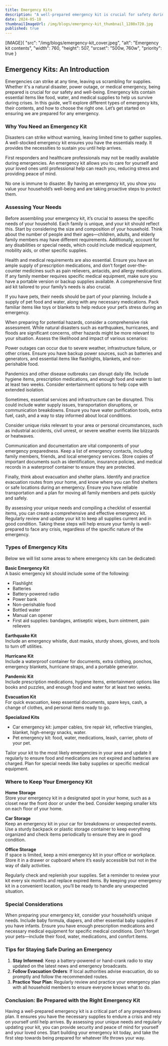 ```yaml
---
title: Emergency Kits
description: "A well-prepared emergency kit is crucial for safety during disasters. Learn to assess your needs, types of kits, and where to store them."
date: 2024-05-18
thumbnailImageUrl: /img/blogs/emergency-kit_thumbnail_1280x720.jpg
published: true
---
```


[IMAGE]{ "src": "/img/blogs/emergency-kit_cover.jpeg", "alt": "Emergency kit contents", "width": 760, "height": 507, "srcset": "500w, 760w", "priority": true }

## Emergency Kits: An Introduction

Emergencies can strike at any time, leaving us scrambling for supplies. Whether it's a natural disaster, power outage, or medical emergency, being prepared is crucial for our safety and well-being. Emergency kits contain essential items like food, water, and medical supplies to help us survive during crises. In this guide, we’ll explore different types of emergency kits, their contents, and how to choose the right one. Let’s get started on ensuring we are prepared for any emergency.

### Why You Need an Emergency Kit

Disasters can strike without warning, leaving limited time to gather supplies. A well-stocked emergency kit ensures you have the essentials ready. It provides the necessities to sustain you until help arrives.

First responders and healthcare professionals may not be readily available during emergencies. An emergency kit allows you to care for yourself and your loved ones until professional help can reach you, reducing stress and providing peace of mind.

No one is immune to disaster. By having an emergency kit, you show you value your household’s well-being and are taking proactive steps to protect them.

### Assessing Your Needs

Before assembling your emergency kit, it’s crucial to assess the specific needs of your household. Each family is unique, and your kit should reflect this. Start by considering the size and composition of your household. Think about the number of people and their ages—children, adults, and elderly family members may have different requirements. Additionally, account for any disabilities or special needs, which could include medical equipment, mobility aids, or other specific supplies.

Health and medical requirements are also essential. Ensure you have an ample supply of prescription medications, and don’t forget over-the-counter medicines such as pain relievers, antacids, and allergy medications. If any family member requires specific medical equipment, make sure you have a portable version or backup supplies available. A comprehensive first aid kit tailored to your family’s needs is also crucial.

If you have pets, their needs should be part of your planning. Include a supply of pet food and water, along with any necessary medications. Pack familiar items like toys or blankets to help reduce your pet’s stress during an emergency.

When preparing for potential hazards, consider a comprehensive risk assessment. While natural disasters such as earthquakes, hurricanes, and floods are significant concerns, other hazards might be more relevant to your situation. Assess the likelihood and impact of various scenarios:

Power outages can occur due to severe weather, infrastructure failure, or other crises. Ensure you have backup power sources, such as batteries and generators, and essential items like flashlights, blankets, and non-perishable food.

Pandemics and other disease outbreaks can disrupt daily life. Include hygiene items, prescription medications, and enough food and water to last at least two weeks. Consider entertainment options to help cope with extended isolation.

Sometimes, essential services and infrastructure can be disrupted. This could include water supply issues, transportation disruptions, or communication breakdowns. Ensure you have water purification tools, extra fuel, cash, and a way to stay informed about local conditions.

Consider unique risks relevant to your area or personal circumstances, such as industrial accidents, civil unrest, or severe weather events like blizzards or heatwaves.

Communication and documentation are vital components of your emergency preparedness. Keep a list of emergency contacts, including family members, friends, and local emergency services. Store copies of important documents such as identification, insurance policies, and medical records in a waterproof container to ensure they are protected.

Finally, think about evacuation and shelter plans. Identify and practice evacuation routes from your home, and know where you can find shelters or safe locations during an emergency. Ensure you have reliable transportation and a plan for moving all family members and pets quickly and safely.

By assessing your unique needs and compiling a checklist of essential items, you can create a comprehensive and effective emergency kit. Regularly review and update your kit to keep all supplies current and in good condition. Taking these steps will help ensure your family is well-prepared to face any crisis, regardless of the specific nature of the emergency.

### Types of Emergency Kits

Below we will list some areas to where emergency kits can be dedicated:

**Basic Emergency Kit**  
A basic emergency kit should include some of the following:
- Flashlight
- Batteries
- Battery-powered radio
- Power bank
- Non-perishable food
- Bottled water
- Manual can opener
- First aid supplies: bandages, antiseptic wipes, burn ointment, pain relievers

**Earthquake Kit**  
Include an emergency whistle, dust masks, sturdy shoes, gloves, and tools to turn off utilities.

**Hurricane Kit**  
Include a waterproof container for documents, extra clothing, ponchos, emergency blankets, hurricane straps, and a portable generator.

**Pandemic Kit**  
Include prescription medications, hygiene items, entertainment options like books and puzzles, and enough food and water for at least two weeks.

**Evacuation Kit**  
For quick evacuation, keep essential documents, spare keys, cash, a change of clothes, and personal items ready to go.

**Specialized Kits**  
- Car emergency kit: jumper cables, tire repair kit, reflective triangles, blanket, high-energy snacks, water.
- Pet emergency kit: food, water, medications, leash, carrier, photo of your pet.

Tailor your kit to the most likely emergencies in your area and update it regularly to ensure food and medications are not expired and batteries are charged. Plan for special needs like baby supplies or specific medical equipment.

### Where to Keep Your Emergency Kit

**Home Storage**  
Store your emergency kit in a designated spot in your home, such as a closet near the front door or under the bed. Consider keeping smaller kits on each floor of your home.

**Car Storage**  
Keep an emergency kit in your car for breakdowns or unexpected events. Use a sturdy backpack or plastic storage container to keep everything organized and check items periodically to ensure they are in good condition.

**Office Storage**  
If space is limited, keep a mini emergency kit in your office or workplace. Store it in a drawer or cupboard where it’s easily accessible but not in the way of daily activities.

Regularly check and replenish your supplies. Set a reminder to review your kit every six months and replace expired items. By keeping your emergency kit in a convenient location, you’ll be ready to handle any unexpected situation.

### Special Considerations

When preparing your emergency kit, consider your household’s unique needs. Include baby formula, diapers, and other essential baby supplies if you have infants. Ensure you have enough prescription medications and necessary medical equipment for specific medical conditions. Don’t forget your pets—include their food, water, medications, and comfort items.

### Tips for Staying Safe During an Emergency

1. **Stay Informed**: Keep a battery-powered or hand-crank radio to stay updated on the latest news and emergency broadcasts.
2. **Follow Evacuation Orders**: If local authorities advise evacuation, do so promptly and follow the recommended routes.
3. **Practice Your Plan**: Regularly review and practice your emergency plan with all household members to ensure everyone knows what to do.

### Conclusion: Be Prepared with the Right Emergency Kit

Having a well-prepared emergency kit is a critical part of any preparedness plan. It ensures you have the necessary supplies to endure a crisis and rely on yourself until help arrives. By assessing your unique needs and regularly updating your kit, you can provide security and peace of mind for yourself and your loved ones. Start building your emergency kit today, and take the first step towards being prepared for whatever life throws your way.
